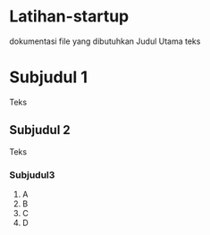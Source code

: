# Latihan-startup
dokumentasi file yang dibutuhkan
Judul Utama
teks
# Subjudul 1
Teks
## Subjudul 2
Teks
### Subjudul3
1. A
2. B
3. C
4. D
